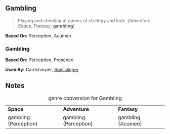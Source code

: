 Gambling
--------

> Playing and cheating at games of strategy and luck. (_Adventure_, _Space_, _Fantasy_, __gambling__)

__Based On:__ <span title='Adventure & Space'>Perception</span>, <span title='Fantasy'>Acumen</span>

### Gambling

__Based On:__ Perception, Presence

__Used By:__ Cardsharper, [Spellslinger](Spellslinger.md)

Notes
-----

<table>
<caption>genre conversion for Gambling</caption>
<tr><td><strong>Space</strong></td><td><strong>Adventure</strong></td><td><strong>Fantasy</strong></td></tr>
<tr><td>gambling (Perception)</td><td>gambling (Perception)</td><td>gambling (Acumen)</td></tr>
</table>
